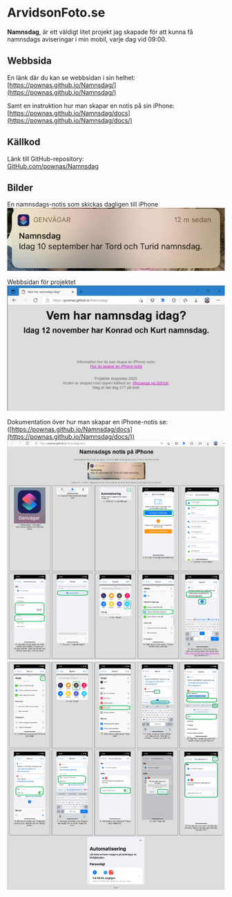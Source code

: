 # ArvidsonFoto.se
**Namnsdag**, är ett väldigt litet projekt jag skapade för att kunna få namnsdags aviseringar i min mobil, varje dag vid 09:00.  

## Webbsida
En länk där du kan se webbsidan i sin helhet:  
[https://pownas.github.io/Namnsdag/](https://pownas.github.io/Namnsdag/)
  
Samt en instruktion hur man skapar en notis på sin iPhone:  
[https://pownas.github.io/Namnsdag/docs](https://pownas.github.io/Namnsdag/docs/)

## Källkod
Länk till GitHub-repository:   
[GitHub.com/pownas/Namnsdag](https://github.com/pownas/Namnsdag)

## Bilder
  
En namnsdags-notis som skickas dagligen till iPhone   
![Namnsdag](./img01.jpg)


Webbsidan för projektet
![Namnsdag](./img02.jpg)


Dokumentation över hur man skapar en iPhone-notis se: ([https://pownas.github.io/Namnsdag/docs](https://pownas.github.io/Namnsdag/docs/))  
![Namnsdag](./img03.jpg)  
![Namnsdag](./img04.jpg)